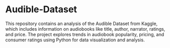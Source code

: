 # Audible-Dataset
This repository contains an analysis of the Audible Dataset from Kaggle, which includes information on audiobooks like title, author, narrator, ratings, and price. The project explores trends in audiobook popularity, pricing, and consumer ratings using Python for data visualization and analysis.
